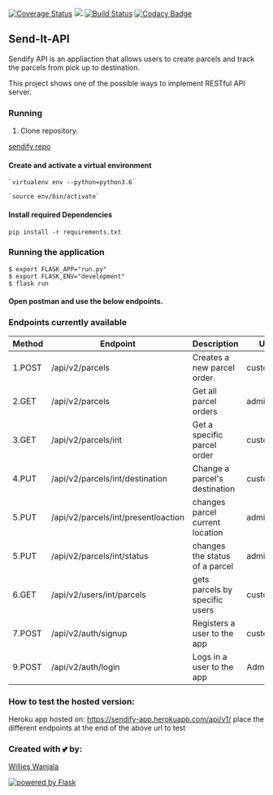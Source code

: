 [![Coverage Status](https://coveralls.io/repos/github/willeswa/sendify/badge.svg?branch=develop)](https://coveralls.io/github/willeswa/sendify?branch=develop)  <a href="https://codeclimate.com/github/willeswa/sendify/maintainability"><img src="https://api.codeclimate.com/v1/badges/b4e642ff7cf263b084d6/maintainability" /></a>  [![Build Status](https://travis-ci.com/willeswa/sendify.svg?branch=develop)](https://travis-ci.com/willeswa/sendify)  [![Codacy Badge](https://api.codacy.com/project/badge/Grade/b7c3c5956d48430590caf3875d257d26)](https://www.codacy.com/app/willeswa/sendify?utm_source=github.com&amp;utm_medium=referral&amp;utm_content=willeswa/sendify&amp;utm_campaign=Badge_Grade)
## Send-It-API
Sendify API is an appliaction that allows users to create parcels and track the parcels from pick up to destination.

This project shows one of the possible ways to implement RESTful API server.

### Running 

1. Clone repository.

<a href='https://github.com/willeswa/sendify.git'>sendify repo</a>

#### Create and activate a virtual environment

    `virtualenv env --python=python3.6`

    `source env/bin/activate`

#### Install required Dependencies

    pip install -r requirements.txt

### Running the application

    $ export FLASK_APP="run.py"
    $ export FLASK_ENV="development"
    $ flask run

#### Open postman and use the below endpoints.


### Endpoints currently available

| Method    | Endpoint                              | Description                           | User-type         |
| --------- | ------------------------------------- |-------------------------------------- | ----------------- |
|1.POST     | /api/v2/parcels                       | Creates a new parcel order.           | customers         |
|2.GET      | /api/v2/parcels                       | Get all parcel orders                 | admin             |
|3.GET      | /api/v2/parcels/int                   | Get a specific parcel order           | customers/admin   |
|4.PUT      | /api/v2/parcels/int/destination       | Change a parcel's destination         | customers         |
|5.PUT      | /api/v2/parcels/int/presentloaction   | changes parcel current location       | admin             |
|5.PUT      | /api/v2/parcels/int/status            | changes the status of a parcel        | admin             |
|6.GET      | /api/v2/users/int/parcels             | gets parcels by specific users        | customer          |
|7.POST     | /api/v2/auth/signup                   | Registers a user to the app           | customers         |
|9.POST     | /api/v2/auth/login                    | Logs in a user to the app             | Admin/customer    |  

### How to test the hosted version:
Heroku app hosted on: 
https://sendify-app.herokuapp.com/api/v1/
place the different endpoints at the end of the above url to test


### Created with :two_hearts: by:
<a href='https://github.com/willeswa'>Willies Wanjala</a>

<a href="http://flask.pocoo.org/"><img
   src="http://flask.pocoo.org/static/badges/powered-by-flask-s.png"
   border="0"
   alt="powered by Flask"
   title="powered by Flask"></a>

